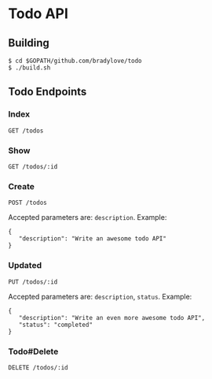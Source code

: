 # Todo API

## Building

    $ cd $GOPATH/github.com/bradylove/todo
    $ ./build.sh

## Todo Endpoints

### Index

    GET /todos

### Show

    GET /todos/:id

### Create

    POST /todos

Accepted parameters are: `description`. Example:

    {
       "description": "Write an awesome todo API"
    }

### Updated

    PUT /todos/:id

Accepted parameters are: `description`, `status`. Example:

    {
       "description": "Write an even more awesome todo API",
       "status": "completed"
    }

### Todo#Delete

    DELETE /todos/:id
